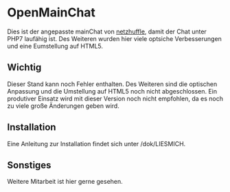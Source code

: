 # OpenMainChat

Dies ist der angepasste mainChat von [netzhuffle](https://github.com/netzhuffle/mainchat), damit der Chat unter PHP7 laufähig ist.
Des Weiteren wurden hier viele optsiche Verbesserungen und eine Eumstellung auf HTML5.

Wichtig
------------
Dieser Stand kann noch Fehler enthalten.
Des Weiteren sind die optischen Anpassung und die Umstellung auf HTML5 noch nicht abgeschlossen.
Ein produtiver Einsatz wird mit dieser Version noch nicht empfohlen, da es noch zu viele große Änderungen geben wird.

Installation
------------

Eine Anleitung zur Installation findet sich unter /dok/LIESMICH.

Sonstiges
------------
Weitere Mitarbeit ist hier gerne gesehen.
